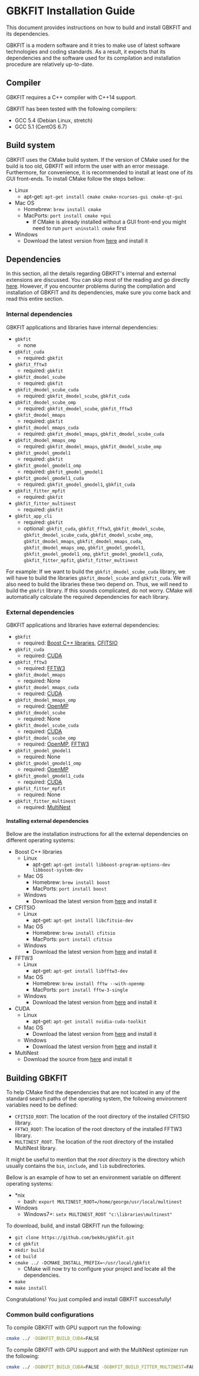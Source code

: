 # GBKFIT Installation Guide

This document provides instructions on how to build and install GBKFIT and its
dependencies.

GBKFIT is a modern software and it tries to make use of latest software
technologies and coding standards. As a result, it expects that its
dependencies and the software used for its compilation and installation
procedure are relatively up-to-date.

## Compiler

GBKFIT requires a C++ compiler with C++14 support.

GBKFIT has been tested with the following compilers:
- GCC 5.4 (Debian Linux, stretch)
- GCC 5.1 (CentOS 6.7)

## Build system

GBKFIT uses the CMake build system. If the version of CMake used for the build
is too old, GBKFIT will inform the user with an error message. Furthermore,
for convenience, it is recommended to install at least one of its GUI
front-ends. To install CMake follow the steps bellow:

- Linux
  - apt-get: `apt-get install cmake cmake-ncurses-gui cmake-qt-gui`
- Mac OS
  - Homebrew: `brew install cmake`
  - MacPorts: `port install cmake +gui`
    - If CMake is already installed without a GUI front-end you might need to
    run `port uninstall cmake` first
- Windows
  - Download the latest version from [here](https://www.cmake.org/) and
  install it

## Dependencies

In this section, all the details regarding GBKFIT's internal and external
extensions are discussed. You can skip most of the reading and go directly
[here](#installing-external-dependencies). However, if you encounter problems
during the compilation and installation of GBKFIT and its dependencies, make
sure you come back and read this entire section.

### Internal dependencies

GBKFIT applications and libraries have internal dependencies:

- `gbkfit`
  - none
- `gbkfit_cuda`
  - required: `gbkfit`
- `gbkfit_fftw3`
  - required: `gbkfit`
- `gbkfit_dmodel_scube`
  - required: `gbkfit`
- `gbkfit_dmodel_scube_cuda`
  - required: `gbkfit_dmodel_scube`, `gbkfit_cuda`
- `gbkfit_dmodel_scube_omp`
  - required: `gbkfit_dmodel_scube`, `gbkfit_fftw3`
- `gbkfit_dmodel_mmaps`
  - required: `gbkfit`
- `gbkfit_dmodel_mmaps_cuda`
  - required: `gbkfit_dmodel_mmaps`, `gbkfit_dmodel_scube_cuda`
- `gbkfit_dmodel_mmaps_omp`
  - required: `gbkfit_dmodel_mmaps`, `gbkfit_dmodel_scube_omp`
- `gbkfit_gmodel_gmodel1`
  - required: `gbkfit`
- `gbkfit_gmodel_gmodel1_omp`
  - required: `gbkfit_gmodel_gmodel1`
- `gbkfit_gmodel_gmodel1_cuda`
  - required: `gbkfit_gmodel_gmodel1`, `gbkfit_cuda`
- `gbkfit_fitter_mpfit`
  - required: `gbkfit`
- `gbkfit_fitter_multinest`
  - required: `gbkfit`
- `gbkfit_app_cli`
  - required: `gbkfit`
  - optional: `gbkfit_cuda`, `gbkfit_fftw3`, `gbkfit_dmodel_scube`,
  `gbkfit_dmodel_scube_cuda`, `gbkfit_dmodel_scube_omp`,
  `gbkfit_dmodel_mmaps`, `gbkfit_dmodel_mmaps_cuda`,
  `gbkfit_dmodel_mmaps_omp`, `gbkfit_gmodel_gmodel1`,
  `gbkfit_gmodel_gmodel1_omp`, `gbkfit_gmodel_gmodel1_cuda`,
  `gbkfit_fitter_mpfit`, `gbkfit_fitter_multinest`

For example: If we want to build the `gbkfit_dmodel_scube_cuda` library, we
will have to build the libraries `gbkfit_dmodel_scube` and  `gbkfit_cuda`.
We will also need to build the libraries these two depend on. Thus, we will
need to build the `gbkfit` library. If this sounds complicated, do not worry.
CMake will automatically calculate the required dependencies for each library.

### External dependencies

GBKFIT applications and libraries have external dependencies:

- `gbkfit`
  - required: [Boost C++ libraries](http://www.boost.org/),
  [CFITSIO](http://heasarc.gsfc.nasa.gov/fitsio/fitsio.html)
- `gbkfit_cuda`
  - required: [CUDA](https://developer.nvidia.com/cuda-toolkit)
- `gbkfit_fftw3`
  - required: [FFTW3](http://www.fftw.org/)
- `gbkfit_dmodel_mmaps`
  - required: None
- `gbkfit_dmodel_mmaps_cuda`
  - required: [CUDA](https://developer.nvidia.com/cuda-toolkit)
- `gbkfit_dmodel_mmaps_omp`
  - required: [OpenMP](http://openmp.org/)
- `gbkfit_dmodel_scube`
  - required: None
- `gbkfit_dmodel_scube_cuda`
  - required: [CUDA](https://developer.nvidia.com/cuda-toolkit)
- `gbkfit_dmodel_scube_omp`
  - required: [OpenMP](http://openmp.org/), [FFTW3](http://www.fftw.org/)
- `gbkfit_gmodel_gmodel1`
  - required: None
- `gbkfit_gmodel_gmodel1_omp`
  - required: [OpenMP](http://openmp.org/)
- `gbkfit_gmodel_gmodel1_cuda`
  - required: [CUDA](https://developer.nvidia.com/cuda-toolkit)
- `gbkfit_fitter_mpfit`
  - required: None
- `gbkfit_fitter_multinest`
  - required: [MultiNest](https://ccpforge.cse.rl.ac.uk/gf/project/multinest/)

#### Installing external dependencies

Bellow are the installation instructions for all the external dependencies on
different operating systems:

- Boost C++ libraries
  - Linux
    - apt-get:
    `apt-get install libboost-program-options-dev libboost-system-dev`
  - Mac OS
    - Homebrew: `brew install boost`
    - MacPorts: `port install boost`
  - Windows
    - Download the latest version from [here](http://www.boost.org/) and
    install it
- CFITSIO
  - Linux
    - apt-get: `apt-get install libcfitsio-dev`
  - Mac OS
    - Homebrew: `brew install cfitsio`
    - MacPorts: `port install cfitsio`
  - Windows
    - Download the latest version from
    [here](http://heasarc.gsfc.nasa.gov/fitsio/fitsio.html) and install it
- FFTW3
  - Linux
    - apt-get: `apt-get install libfftw3-dev`
  - Mac OS
    - Homebrew: `brew install fftw --with-openmp`
    - MacPorts: `port install fftw-3-single`
  - Windows
    - Download the latest version from [here](http://www.fftw.org/) and
    install it
- CUDA
  - Linux
    - apt-get: `apt-get install nvidia-cuda-toolkit`
  - Mac OS
    - Download the latest version from
    [here](https://developer.nvidia.com/cuda-toolkit) and install it
  - Windows
    - Download the latest version from
    [here](https://developer.nvidia.com/cuda-toolkit) and install it
- MultiNest
  - Download the source from
  [here](https://ccpforge.cse.rl.ac.uk/gf/project/multinest/) and install it

## Building GBKFIT

To help CMake find the dependencies that are not located in any of the
standard search paths of the operating system, the following environment
variables need to be defined:
- `CFITSIO_ROOT`: The location of the root directory of the installed CFITSIO
library.
- `FFTW3_ROOT`: The location of the root directory of the installed FFTW3
library.
- `MULTINEST_ROOT`. The location of the root directory of the installed
MultiNest library.

It might be useful to mention that the _root directory_ is the directory which
usually contains the `bin`, `include`, and `lib` subdirectories.

Bellow is an example of how to set an environment variable on different
operating systems:
- *nix
  - bash: `export MULTINEST_ROOT=/home/george/usr/local/multinest`
- Windows
  - Windows7+: `setx MULTINEST_ROOT "c:\libraries\multinest"`


To download, build, and install GBKFIT run the following:

- `git clone https://github.com/bek0s/gbkfit.git`
- `cd gbkfit`
- `mkdir build`
- `cd build`
- `cmake ../ -DCMAKE_INSTALL_PREFIX=~/usr/local/gbkfit`
  - CMake will now try to configure your project and locate all the
  dependencies.
- `make`
- `make install`

Congratulations! You just compiled and install GBKFIT successfully!

### Common build configurations

To compile GBKFIT with GPU support run the following:
```bash
cmake ../ -DGBKFIT_BUILD_CUDA=FALSE
```

To compile GBKFIT with GPU support and with the MultiNest optimizer run
the following:
```bash
cmake ../ -DGBKFIT_BUILD_CUDA=FALSE -DGBKFIT_BUILD_FITTER_MULTINEST=FALSE
```